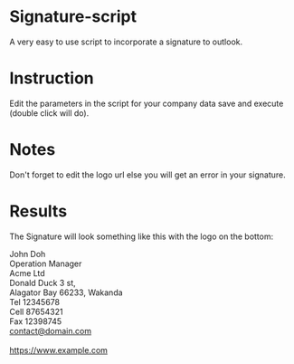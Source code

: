 # Signature-script
A very easy to use script to incorporate a signature to outlook. 

# Instruction
Edit the parameters in the script for your company data save and execute (double click will do).

# Notes
Don't forget to edit the logo url else you will get an error in your signature.

# Results
The Signature will look something like this with the logo on the bottom:

John Doh\
Operation Manager\
Acme Ltd\
  Donald Duck 3 st,\
  Alagator Bay 66233, Wakanda\
  Tel 12345678\
  Cell 87654321\
  Fax 12398745\
  contact@domain.com\
\
https://www.example.com
